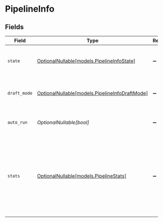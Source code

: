 # PipelineInfo


## Fields

| Field                                                                                                                                                                                                                                   | Type                                                                                                                                                                                                                                    | Required                                                                                                                                                                                                                                | Description                                                                                                                                                                                                                             | Example                                                                                                                                                                                                                                 |
| --------------------------------------------------------------------------------------------------------------------------------------------------------------------------------------------------------------------------------------- | --------------------------------------------------------------------------------------------------------------------------------------------------------------------------------------------------------------------------------------- | --------------------------------------------------------------------------------------------------------------------------------------------------------------------------------------------------------------------------------------- | --------------------------------------------------------------------------------------------------------------------------------------------------------------------------------------------------------------------------------------- | --------------------------------------------------------------------------------------------------------------------------------------------------------------------------------------------------------------------------------------- |
| `state`                                                                                                                                                                                                                                 | [OptionalNullable[models.PipelineInfoState]](../models/pipelineinfostate.md)                                                                                                                                                            | :heavy_minus_sign:                                                                                                                                                                                                                      | Pipeline State                                                                                                                                                                                                                          | {<br/>"summary": "Exports are running in the pipeline",<br/>"value": "exports_running"<br/>}                                                                                                                                            |
| `draft_mode`                                                                                                                                                                                                                            | [OptionalNullable[models.PipelineInfoDraftMode]](../models/pipelineinfodraftmode.md)                                                                                                                                                    | :heavy_minus_sign:                                                                                                                                                                                                                      | Pipeline draft mode                                                                                                                                                                                                                     | {<br/>"summary": "Draft mode is currently OFF",<br/>"value": "off"<br/>}                                                                                                                                                                |
| `auto_run`                                                                                                                                                                                                                              | *OptionalNullable[bool]*                                                                                                                                                                                                                | :heavy_minus_sign:                                                                                                                                                                                                                      | Pipeline auto run decision                                                                                                                                                                                                              | {<br/>"summary": "Auto run is ON",<br/>"value": "True"<br/>}                                                                                                                                                                            |
| `stats`                                                                                                                                                                                                                                 | [OptionalNullable[models.PipelineStats]](../models/pipelinestats.md)                                                                                                                                                                    | :heavy_minus_sign:                                                                                                                                                                                                                      | Statistics is a set of information about pipeline                                                                                                                                                                                       | {<br/>"last_run_by": "SfReEFkNOkXDTItBqAkw",<br/>"last_run_at": "BQEMINrnnYvpeiOhftnm",<br/>"last_modified_by": "TrnwALnXLrKmaMSSmkWj",<br/>"last_modified_at": "gnfXWQYeYYKuquwNEKZc",<br/>"state_changed_at": null,<br/>"exports_execution_timestamp": null<br/>} |